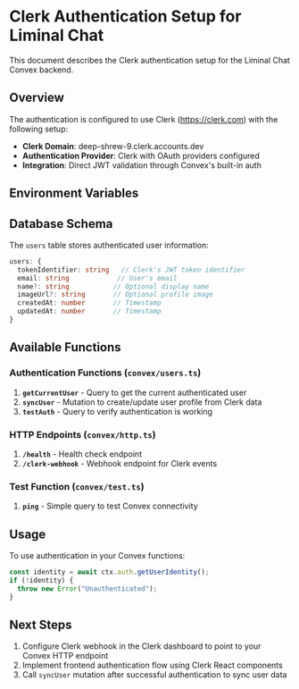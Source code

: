 # Clerk Authentication Setup for Liminal Chat

This document describes the Clerk authentication setup for the Liminal Chat Convex backend.

## Overview

The authentication is configured to use Clerk (https://clerk.com) with the following setup:

- **Clerk Domain**: deep-shrew-9.clerk.accounts.dev
- **Authentication Provider**: Clerk with OAuth providers configured
- **Integration**: Direct JWT validation through Convex's built-in auth

## Environment Variables


## Database Schema

The `users` table stores authenticated user information:

```typescript
users: {
  tokenIdentifier: string   // Clerk's JWT token identifier
  email: string            // User's email
  name?: string           // Optional display name
  imageUrl?: string       // Optional profile image
  createdAt: number       // Timestamp
  updatedAt: number       // Timestamp
}
```

## Available Functions

### Authentication Functions (`convex/users.ts`)

1. **`getCurrentUser`** - Query to get the current authenticated user
2. **`syncUser`** - Mutation to create/update user profile from Clerk data
3. **`testAuth`** - Query to verify authentication is working

### HTTP Endpoints (`convex/http.ts`)

1. **`/health`** - Health check endpoint
2. **`/clerk-webhook`** - Webhook endpoint for Clerk events

### Test Function (`convex/test.ts`)

1. **`ping`** - Simple query to test Convex connectivity

## Usage

To use authentication in your Convex functions:

```typescript
const identity = await ctx.auth.getUserIdentity();
if (!identity) {
  throw new Error("Unauthenticated");
}
```

## Next Steps

1. Configure Clerk webhook in the Clerk dashboard to point to your Convex HTTP endpoint
2. Implement frontend authentication flow using Clerk React components
3. Call `syncUser` mutation after successful authentication to sync user data